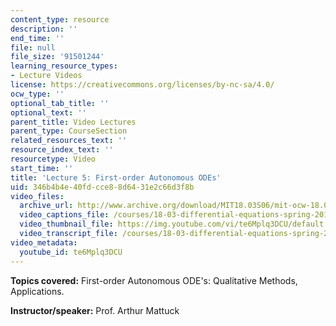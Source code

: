 ```yaml
---
content_type: resource
description: ''
end_time: ''
file: null
file_size: '91501244'
learning_resource_types:
- Lecture Videos
license: https://creativecommons.org/licenses/by-nc-sa/4.0/
ocw_type: ''
optional_tab_title: ''
optional_text: ''
parent_title: Video Lectures
parent_type: CourseSection
related_resources_text: ''
resource_index_text: ''
resourcetype: Video
start_time: ''
title: 'Lecture 5: First-order Autonomous ODEs'
uid: 346b4b4e-40fd-cce8-8d64-31e2c66d3f8b
video_files:
  archive_url: http://www.archive.org/download/MIT18.03S06/mit-ocw-18.03-lec5-14feb2003-220k.mp4
  video_captions_file: /courses/18-03-differential-equations-spring-2010/58ab0ceb978e5c7bb6ccbf8e5a381daf_te6Mplq3DCU.vtt
  video_thumbnail_file: https://img.youtube.com/vi/te6Mplq3DCU/default.jpg
  video_transcript_file: /courses/18-03-differential-equations-spring-2010/0a544cf76ef5c409ba87ad1309c86e9a_te6Mplq3DCU.pdf
video_metadata:
  youtube_id: te6Mplq3DCU
---
```


**Topics covered:** First-order Autonomous ODE's: Qualitative Methods, Applications.

**Instructor/speaker:** Prof. Arthur Mattuck

